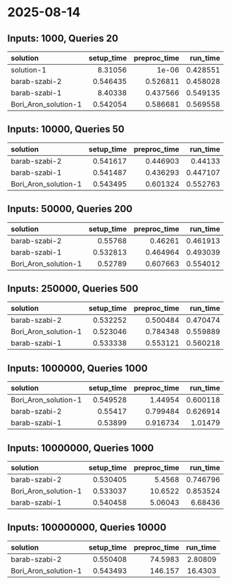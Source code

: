 # 2025-08-14

## Inputs: 1000, Queries 20

| solution             |   setup_time |   preproc_time |   run_time |
|:---------------------|-------------:|---------------:|-----------:|
| solution-1           |     8.31056  |       1e-06    |   0.428551 |
| barab-szabi-2        |     0.546435 |       0.526811 |   0.458028 |
| barab-szabi-1        |     8.40338  |       0.437566 |   0.549135 |
| Bori_Aron_solution-1 |     0.542054 |       0.586681 |   0.569558 |

## Inputs: 10000, Queries 50

| solution             |   setup_time |   preproc_time |   run_time |
|:---------------------|-------------:|---------------:|-----------:|
| barab-szabi-2        |     0.541617 |       0.446903 |   0.44133  |
| barab-szabi-1        |     0.541487 |       0.436293 |   0.447107 |
| Bori_Aron_solution-1 |     0.543495 |       0.601324 |   0.552763 |

## Inputs: 50000, Queries 200

| solution             |   setup_time |   preproc_time |   run_time |
|:---------------------|-------------:|---------------:|-----------:|
| barab-szabi-2        |     0.55768  |       0.46261  |   0.461913 |
| barab-szabi-1        |     0.532813 |       0.464964 |   0.493039 |
| Bori_Aron_solution-1 |     0.52789  |       0.607663 |   0.554012 |

## Inputs: 250000, Queries 500

| solution             |   setup_time |   preproc_time |   run_time |
|:---------------------|-------------:|---------------:|-----------:|
| barab-szabi-2        |     0.532252 |       0.500484 |   0.470474 |
| Bori_Aron_solution-1 |     0.523046 |       0.784348 |   0.559889 |
| barab-szabi-1        |     0.533338 |       0.553121 |   0.560218 |

## Inputs: 1000000, Queries 1000

| solution             |   setup_time |   preproc_time |   run_time |
|:---------------------|-------------:|---------------:|-----------:|
| Bori_Aron_solution-1 |     0.549528 |       1.44954  |   0.600118 |
| barab-szabi-2        |     0.55417  |       0.799484 |   0.626914 |
| barab-szabi-1        |     0.53899  |       0.916734 |   1.01479  |

## Inputs: 10000000, Queries 1000

| solution             |   setup_time |   preproc_time |   run_time |
|:---------------------|-------------:|---------------:|-----------:|
| barab-szabi-2        |     0.530405 |        5.4568  |   0.746796 |
| Bori_Aron_solution-1 |     0.533037 |       10.6522  |   0.853524 |
| barab-szabi-1        |     0.540458 |        5.06043 |   6.68436  |

## Inputs: 100000000, Queries 10000

| solution             |   setup_time |   preproc_time |   run_time |
|:---------------------|-------------:|---------------:|-----------:|
| barab-szabi-2        |     0.550408 |        74.5983 |    2.80809 |
| Bori_Aron_solution-1 |     0.543493 |       146.157  |   16.4303  |